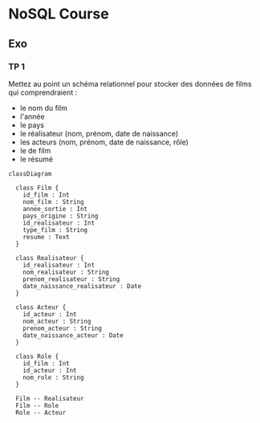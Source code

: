 # NoSQL Course

## Exo

### TP 1

Mettez au point un schéma relationnel pour stocker des données
de films qui comprendraient :

- le nom du film
- l'année
- le pays
- le réalisateur (nom, prénom, date de naissance)
- les acteurs (nom, prénom, date de naissance, rôle)
- le de film
- le résumé

```mermaid
classDiagram

  class Film {
    id_film : Int
    nom_film : String
    annee_sortie : Int
    pays_origine : String
    id_realisateur : Int
    type_film : String
    resume : Text
  }

  class Realisateur {
    id_realisateur : Int
    nom_realisateur : String
    prenom_realisateur : String
    date_naissance_realisateur : Date
  }

  class Acteur {
    id_acteur : Int
    nom_acteur : String
    prenom_acteur : String
    date_naissance_acteur : Date
  }

  class Role {
    id_film : Int
    id_acteur : Int
    nom_role : String
  }

  Film -- Realisateur
  Film -- Role
  Role -- Acteur
```
